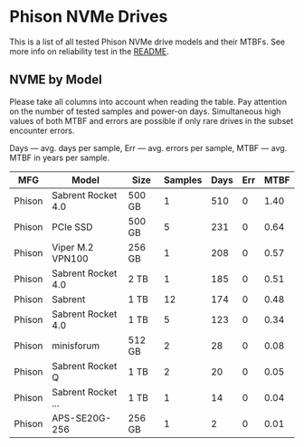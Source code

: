 Phison NVMe Drives
==================

This is a list of all tested Phison NVMe drive models and their MTBFs. See more
info on reliability test in the [README](https://github.com/bsdhw/SMART).

NVME by Model
------------

Please take all columns into account when reading the table. Pay attention on the
number of tested samples and power-on days. Simultaneous high values of both MTBF
and errors are possible if only rare drives in the subset encounter errors.

Days — avg. days per sample,
Err  — avg. errors per sample,
MTBF — avg. MTBF in years per sample.

| MFG       | Model              | Size   | Samples | Days  | Err   | MTBF |
|-----------|--------------------|--------|---------|-------|-------|------|
| Phison    | Sabrent Rocket 4.0 | 500 GB | 1       | 510   | 0     | 1.40   |
| Phison    | PCIe SSD           | 500 GB | 5       | 231   | 0     | 0.64   |
| Phison    | Viper M.2 VPN100   | 256 GB | 1       | 208   | 0     | 0.57   |
| Phison    | Sabrent Rocket 4.0 | 2 TB   | 1       | 185   | 0     | 0.51   |
| Phison    | Sabrent            | 1 TB   | 12      | 174   | 0     | 0.48   |
| Phison    | Sabrent Rocket 4.0 | 1 TB   | 5       | 123   | 0     | 0.34   |
| Phison    | minisforum         | 512 GB | 2       | 28    | 0     | 0.08   |
| Phison    | Sabrent Rocket Q   | 1 TB   | 2       | 20    | 0     | 0.05   |
| Phison    | Sabrent Rocket ... | 1 TB   | 1       | 14    | 0     | 0.04   |
| Phison    | APS-SE20G-256      | 256 GB | 1       | 2     | 0     | 0.01   |
